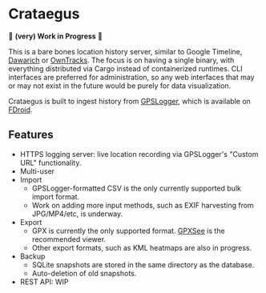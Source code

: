 Crataegus
===

:construction: **(very) Work in Progress** :construction:

This is a bare bones location history server, similar to Google Timeline, [Dawarich](https://dawarich.app/) or [OwnTracks](https://owntracks.org/).
The focus is on having a single binary, with everything distributed via Cargo instead of containerized runtimes.
CLI interfaces are preferred for administration, so any web interfaces that may or may not exist in the future would be purely for data visualization.

Crataegus is built to ingest history from [GPSLogger](https://gpslogger.app), which is available on [FDroid](https://f-droid.org/packages/com.mendhak.gpslogger/). 

## Features

- HTTPS logging server: live location recording via GPSLogger's "Custom URL" functionality.
- Multi-user
- Import
    - GPSLogger-formatted CSV is the only currently supported bulk import format.
    - Work on adding more input methods, such as EXIF harvesting from JPG/MP4/etc, is underway.
- Export
    - GPX is currently the only supported format. [GPXSee](https://www.gpxsee.org/) is the recommended viewer.
    - Other export formats, such as KML heatmaps are also in progress.
- Backup
    - SQLite snapshots are stored in the same directory as the database.
    - Auto-deletion of old snapshots.
- REST API: WIP

